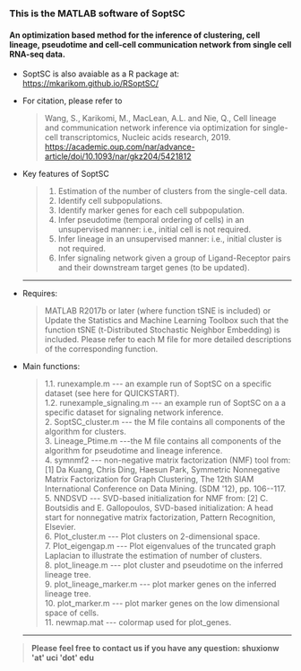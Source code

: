 ### This is the MATLAB software of SoptSC 
#### An optimization based method for the inference of clustering, cell lineage, pseudotime and cell-cell communication network from single cell RNA-seq data. 

* SoptSC is also avaiable as a R package at: https://mkarikom.github.io/RSoptSC/
* For citation, please refer to 
	> Wang, S., Karikomi, M., MacLean, A.L. and Nie, Q., Cell lineage and communication network inference via optimization for single-cell transcriptomics, Nucleic acids research, 2019.
	> https://academic.oup.com/nar/advance-article/doi/10.1093/nar/gkz204/5421812

* Key features of SoptSC
	> 1. Estimation of the number of clusters from the single-cell data.
	> 2. Identify cell subpopulations.
	> 3. Identify marker genes for each cell subpopulation.
	> 4. Infer pseudotime (temporal ordering of cells) in an unsupervised manner: i.e., initial cell is not required.
	> 5. Infer lineage in an unsupervised manner: i.e., initial cluster is not required. 
	> 6. Infer signaling network given a group of Ligand-Receptor pairs and their downstream target genes (to be updated).
	----------------------

- Requires: 
	> MATLAB R2017b or later (where function tSNE is included)
	> or Update the Statistics and Machine Learning Toolbox such that the function tSNE (t-Distributed Stochastic Neighbor Embedding) is included.
	> Please refer to each M file for more detailed descriptions of the corresponding function.

- Main functions:
	> 1.1. runexample.m --- an example run of SoptSC on a specific dataset (see here for QUICKSTART). \
	> 1.2. runexample_signaling.m --- an example run of SoptSC on a a specific dataset for signaling network inference. \
	> 2. SoptSC_cluster.m  --- the M file contains all components of the algorithm for clusters. \
	> 3. Lineage_Ptime.m ---the M file contains all components of the algorithm for pseudotime and lineage inference. \
	> 4. symnmf2 --- non-negative matrix factorization (NMF) tool from: [1] Da Kuang, Chris Ding, Haesun Park, Symmetric Nonnegative Matrix Factorization for Graph Clustering, The 12th SIAM International Conference on Data Mining. (SDM '12), pp. 106--117. \
	> 5. NNDSVD --- SVD-based initialization for NMF from: [2] C. Boutsidis and E. Gallopoulos, SVD-based initialization: A head start for nonnegative matrix factorization, Pattern Recognition, Elsevier. \
	> 6. Plot_cluster.m --- Plot clusters on 2-dimensional space. \
	> 7. Plot_eigengap.m --- Plot eigenvalues of the truncated graph Laplacian to illustrate the estimation of number of clusters. \
	> 8. plot_lineage.m --- plot cluster and pseudotime on the inferred lineage tree. \
	> 9. plot_lineage_marker.m --- plot marker genes on the inferred lineage tree. \
	> 10. plot_marker.m --- plot marker genes on the low dimensional space of cells. \
	> 11. newmap.mat --- colormap used for plot_genes. 
	-----
> **Please feel free to contact us if you have any question: shuxionw 'at' uci 'dot' edu**
